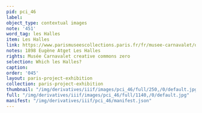 ```yaml
---
pid: pci_46
label: 
object_type: contextual images
note: '451'
word_tag: les Halles
item: Les Halles
link: https://www.parismuseescollections.paris.fr/fr/musee-carnavalet/oeuvres/etalage-de-poisson-au-marche-des-halles-pavillon-baltard-1er-arrondissement#infos-principales
notes: 1898 Eugène Atget Les Halles
rights: Musée Carnavalet creative commons zero
selection: Which les Halles?
caption: 
order: '045'
layout: paris-project-exhibition
collection: paris-project-exhibition
thumbnail: "/img/derivatives/iiif/images/pci_46/full/250,/0/default.jpg"
full: "/img/derivatives/iiif/images/pci_46/full/1140,/0/default.jpg"
manifest: "/img/derivatives/iiif/pci_46/manifest.json"
---
```

